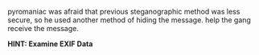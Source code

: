 pyromaniac was afraid that previous steganographic method was less secure, so he used another method of hiding the message. help the gang receive the message.

**HINT: Examine EXIF Data**